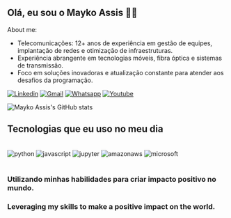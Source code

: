 ## Olá, eu sou o Mayko Assis 👨‍💻

About me:

   - Telecomunicações: 12+ anos de experiência em gestão de equipes, implantação de redes e otimização de infraestruturas.
   - Experiência abrangente em tecnologias móveis, fibra óptica e sistemas de transmissão.
   - Foco em soluções inovadoras e atualização constante para atender aos desafios da programação.
     


[![Linkedin](https://img.shields.io/badge/LinkedIn-0077B5?style=for-the-badge&logo=linkedin&logoColor=white
)](https://linkedin.com/in/assismayko)
[![Gmail](https://img.shields.io/badge/Gmail-D14836?style=for-the-badge&logo=gmail&logoColor=white)](https://mailto:mayko.assis@gmail.com)
[![Whatsapp](https://img.shields.io/badge/WhatsApp-25D366?style=for-the-badge&logo=whatsapp&logoColor=white)](https://wa.me/5571991212678)
[![Youtube](https://img.shields.io/badge/YouTube-FF0000?style=for-the-badge&logo=youtube&logoColor=white
)](https://www.youtube.com/channel/UCCsNtj7OVPHZSAt-QkNPzKw)

![Mayko Assis's GitHub stats](https://github-readme-stats.vercel.app/api?username=assismayko&show_icons=true&theme=tokyonight)

## Tecnologias que eu uso no meu dia

<div style="display: inline_block"><br/>
    <img align="center" alt=python src="https://img.shields.io/badge/Python-3776AB?style=for-the-badge&logo=python&logoColor=white">
    <img align="center" alt=javascript src="https://img.shields.io/badge/JavaScript-00000F?style=for-the-badge&logo=javascript&logoColor=white">
    <img align="center" alt=jupyter src="https://img.shields.io/badge/Made%20with-Jupyter-orange?style=for-the-badge&logo=Jupyter">
    <img align="center" alt=amazonaws src="https://img.shields.io/badge/Amazon_AWS-232F3E?style=for-the-badge&logo=amazon-aws&logoColor=white">    
    <img align="center" alt=microsoft src="https://img.shields.io/badge/Microsoft-666666?style=for-the-badge&logo=microsoft&logoColor=white">
</div><br/>

### Utilizando minhas habilidades para criar impacto positivo no mundo.

### Leveraging my skills to make a positive impact on the world.
